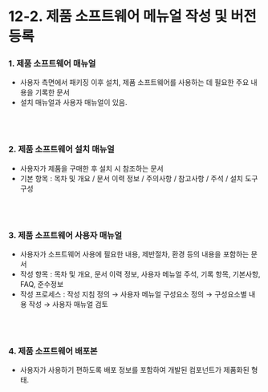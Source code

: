# 12-2. 제품 소프트웨어 메뉴얼 작성 및 버전 등록



### 1. 제품 소프트웨어 매뉴얼

- 사용자 측면에서 패키징 이후 설치, 제품 소프트웨어를 사용하는 데 필요한 주요 내용을 기록한 문서
- 설치 매뉴얼과 사용자 매뉴얼이 있음.


<br>
<br>

### 2. 제품 소프트웨어 설치 매뉴얼

- 사용자가 제품을 구매한 후 설치 시 참조하는 문서
- 기본 항목 : 목차 및 개요 / 문서 이력 정보 / 주의사항 / 참고사항 / 주석 / 설치 도구 구성

<br>
<br>

### 3. 제품 소프트웨어 사용자 매뉴얼

- 사용자가 소프트웨어 사용에 필요한 내용, 제반절차, 환경 등의 내용을 포함하는 문서
- 작성 항목 : 목차 및 개요, 문서 이력 정보, 사용자 메뉴얼 주석, 기록 항목, 기본사항, FAQ, 준수정보
- 작성 프로세스 : 작성 지침 정의 → 사용자 메뉴얼 구성요소 정의 → 구성요소별 내용 작성 → 사용자 매뉴얼 검토

<br>
<br>

### 4. 제품 소프트웨어 배포본

- 사용자가 사용하기 편하도록 배포 정보를 포함하여 개발된 컴포넌트가 제품화된 형태.